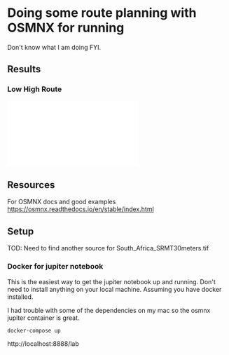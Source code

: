 # Doing some route planning with OSMNX for running

Don't know what I am doing FYI.

## Results

### Low High Route

![Hills around pirates](./site/hills-pirates.html)

## Resources

For OSMNX docs and good examples https://osmnx.readthedocs.io/en/stable/index.html

## Setup

TOD: Need to find another source for South_Africa_SRMT30meters.tif 

### Docker for jupiter notebook

This is the easiest way to get the jupiter notebook up and running. Don't need to install anything on your local machine. Assuming you have docker installed.

I had trouble with some of the dependencies on my mac so the osmnx jupiter container is great. 

```bash
docker-compose up
```
http://localhost:8888/lab

<!-- ### Local setup
I need to clean up the dependancies and requirements.txt file before this will work.
```bash
python3 -m venv venv

source venv/bin/activate

pip install -r requirements.txt
``` -->